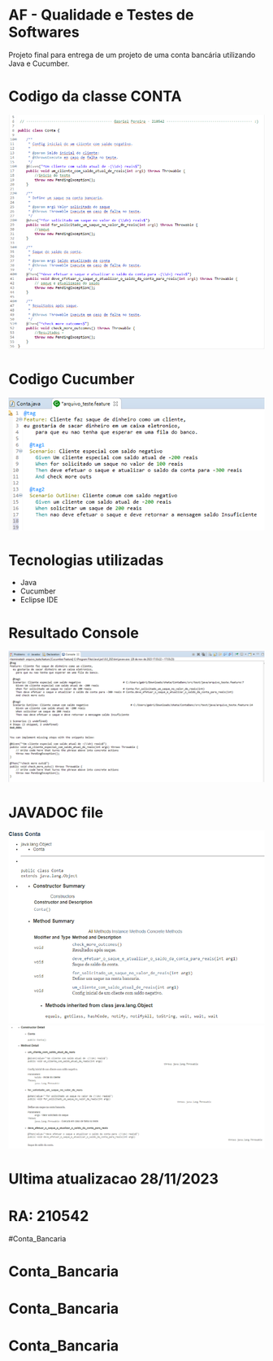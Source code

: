# AF - Qualidade e Testes de Softwares

Projeto final para entrega de um projeto de uma conta bancária utilizando Java e Cucumber.

# Codigo da classe CONTA

<img src="imgs/1.png">

# Codigo Cucumber

<img src="imgs/2.png">

# Tecnologias utilizadas

<ul>
    <li>Java</li>
    <li>Cucumber</li>
    <li>Eclipse IDE</li>
</ul>

# Resultado Console

<img src="imgs/3.png">

# JAVADOC file

<img src="imgs/4.png">
<img src="imgs/5.png">

# Ultima atualizacao 28/11/2023

# RA: 210542

#Conta_Bancaria
# Conta_Bancaria
# Conta_Bancaria
# Conta_Bancaria
